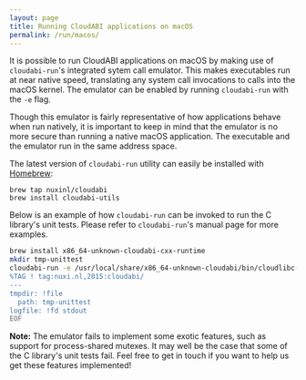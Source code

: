```yaml
---
layout: page
title: Running CloudABI applications on macOS
permalink: /run/macos/
---
```


It is possible to run CloudABI applications on macOS by making use of
`cloudabi-run`'s integrated sytem call emulator. This makes executables
run at near native speed, translating any system call invocations to
calls into the macOS kernel. The emulator can be enabled by running
`cloudabi-run` with the `-e` flag.

Though this emulator is fairly representative of how applications behave
when run natively, it is important to keep in mind that the emulator is
no more secure than running a native macOS application. The executable
and the emulator run in the same address space.

The latest version of `cloudabi-run` utility can easily be installed
with [Homebrew](https://brew.sh/):

```
brew tap nuxinl/cloudabi
brew install cloudabi-utils
```

Below is an example of how `cloudabi-run` can be invoked to run the C
library's unit tests. Please refer to `cloudabi-run`'s manual page for
more examples.

```sh
brew install x86_64-unknown-cloudabi-cxx-runtime
mkdir tmp-unittest
cloudabi-run -e /usr/local/share/x86_64-unknown-cloudabi/bin/cloudlibc-unittests << EOF
%TAG ! tag:nuxi.nl,2015:cloudabi/
---
tmpdir: !file
  path: tmp-unittest
logfile: !fd stdout
EOF
```

**Note:** The emulator fails to implement some exotic features, such as
support for process-shared mutexes. It may well be the case that some of
the C library's unit tests fail. Feel free to get in touch if you want
to help us get these features implemented!
